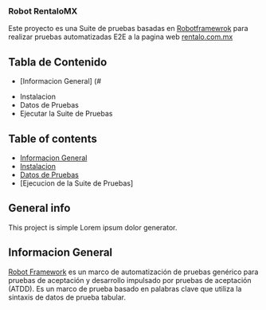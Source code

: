 ### Robot RentaloMX
Este proyecto es una Suite de pruebas basadas en [Robotframewrok](http://www.robotframework.org/) para realizar pruebas automatizadas E2E a la pagina web [rentalo.com.mx](https://rentalo.com.mx)

## Tabla de Contenido
* [Informacion General] (#
- Instalacion
- Datos de Pruebas
- Ejecutar la Suite de Pruebas

## Table of contents
* [Informacion General](#informacion-general)
* [Instalacion](#insta)
* [Datos de Pruebas](#setup)
* [Ejecucion de la Suite de Pruebas]

## General info
This project is simple Lorem ipsum dolor generator.

## Informacion General
[Robot Framework](https://robotframework.org/) es un marco de automatización de pruebas genérico para pruebas de aceptación y desarrollo impulsado por pruebas de aceptación (ATDD). Es un marco de prueba basado en palabras clave que utiliza la sintaxis de datos de prueba tabular.
